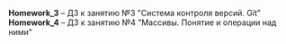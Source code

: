 **Homework_3** &ndash; ДЗ к занятию №3 "Система контроля версий. Git"
**Homework_4** &ndash; ДЗ к занятию №4 "Массивы. Понятие и операции над ними"